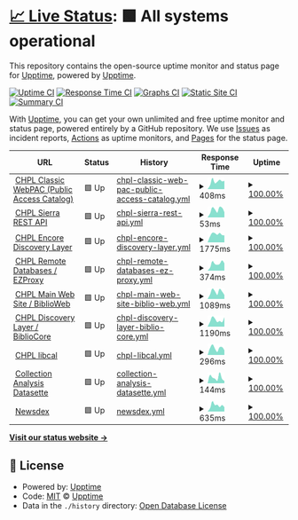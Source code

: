 # [📈 Live Status](https://upptime.github.io/upptime): <!--live status--> **🟩 All systems operational**

This repository contains the open-source uptime monitor and status page for [Upptime](https://upptime.js.org), powered by [Upptime](https://github.com/upptime/upptime).

[![Uptime CI](https://github.com/cincinnatilibrary/uptime-reports/workflows/Uptime%20CI/badge.svg)](https://github.com/cincinnatilibrary/uptime-reports/actions?query=workflow%3A%22Uptime+CI%22)
[![Response Time CI](https://github.com/cincinnatilibrary/uptime-reports/workflows/Response%20Time%20CI/badge.svg)](https://github.com/cincinnatilibrary/uptime-reports/actions?query=workflow%3A%22Response+Time+CI%22)
[![Graphs CI](https://github.com/cincinnatilibrary/uptime-reports/workflows/Graphs%20CI/badge.svg)](https://github.com/cincinnatilibrary/uptime-reports/actions?query=workflow%3A%22Graphs+CI%22)
[![Static Site CI](https://github.com/cincinnatilibrary/uptime-reports/workflows/Static%20Site%20CI/badge.svg)](https://github.com/cincinnatilibrary/uptime-reports/actions?query=workflow%3A%22Static+Site+CI%22)
[![Summary CI](https://github.com/cincinnatilibrary/uptime-reports/workflows/Summary%20CI/badge.svg)](https://github.com/cincinnatilibrary/uptime-reports/actions?query=workflow%3A%22Summary+CI%22)

With [Upptime](https://upptime.js.org), you can get your own unlimited and free uptime monitor and status page, powered entirely by a GitHub repository. We use [Issues](https://github.com/upptime/upptime/issues) as incident reports, [Actions](https://github.com/cincinnatilibrary/uptime-reports/actions) as uptime monitors, and [Pages](https://upptime.github.io/upptime) for the status page.

<!--start: status pages-->
<!-- This summary is generated by Upptime (https://github.com/upptime/upptime) -->
<!-- Do not edit this manually, your changes will be overwritten -->
<!-- prettier-ignore -->
| URL | Status | History | Response Time | Uptime |
| --- | ------ | ------- | ------------- | ------ |
| <img alt="" src="https://icons.duckduckgo.com/ip3/classic.cincinnatilibrary.org.ico" height="13"> [CHPL Classic WebPAC (Public Access Catalog)](https://classic.cincinnatilibrary.org/) | 🟩 Up | [chpl-classic-web-pac-public-access-catalog.yml](https://github.com/cincinnatilibrary/uptime-reports/commits/HEAD/history/chpl-classic-web-pac-public-access-catalog.yml) | <details><summary><img alt="Response time graph" src="./graphs/chpl-classic-web-pac-public-access-catalog/response-time-week.png" height="20"> 408ms</summary><br><a href="https://cincinnatilibrary.github.io/uptime-reports/history/chpl-classic-web-pac-public-access-catalog"><img alt="Response time 551" src="https://img.shields.io/endpoint?url=https%3A%2F%2Fraw.githubusercontent.com%2Fcincinnatilibrary%2Fuptime-reports%2FHEAD%2Fapi%2Fchpl-classic-web-pac-public-access-catalog%2Fresponse-time.json"></a><br><a href="https://cincinnatilibrary.github.io/uptime-reports/history/chpl-classic-web-pac-public-access-catalog"><img alt="24-hour response time 443" src="https://img.shields.io/endpoint?url=https%3A%2F%2Fraw.githubusercontent.com%2Fcincinnatilibrary%2Fuptime-reports%2FHEAD%2Fapi%2Fchpl-classic-web-pac-public-access-catalog%2Fresponse-time-day.json"></a><br><a href="https://cincinnatilibrary.github.io/uptime-reports/history/chpl-classic-web-pac-public-access-catalog"><img alt="7-day response time 408" src="https://img.shields.io/endpoint?url=https%3A%2F%2Fraw.githubusercontent.com%2Fcincinnatilibrary%2Fuptime-reports%2FHEAD%2Fapi%2Fchpl-classic-web-pac-public-access-catalog%2Fresponse-time-week.json"></a><br><a href="https://cincinnatilibrary.github.io/uptime-reports/history/chpl-classic-web-pac-public-access-catalog"><img alt="30-day response time 392" src="https://img.shields.io/endpoint?url=https%3A%2F%2Fraw.githubusercontent.com%2Fcincinnatilibrary%2Fuptime-reports%2FHEAD%2Fapi%2Fchpl-classic-web-pac-public-access-catalog%2Fresponse-time-month.json"></a><br><a href="https://cincinnatilibrary.github.io/uptime-reports/history/chpl-classic-web-pac-public-access-catalog"><img alt="1-year response time 558" src="https://img.shields.io/endpoint?url=https%3A%2F%2Fraw.githubusercontent.com%2Fcincinnatilibrary%2Fuptime-reports%2FHEAD%2Fapi%2Fchpl-classic-web-pac-public-access-catalog%2Fresponse-time-year.json"></a></details> | <details><summary><a href="https://cincinnatilibrary.github.io/uptime-reports/history/chpl-classic-web-pac-public-access-catalog">100.00%</a></summary><a href="https://cincinnatilibrary.github.io/uptime-reports/history/chpl-classic-web-pac-public-access-catalog"><img alt="All-time uptime 99.90%" src="https://img.shields.io/endpoint?url=https%3A%2F%2Fraw.githubusercontent.com%2Fcincinnatilibrary%2Fuptime-reports%2FHEAD%2Fapi%2Fchpl-classic-web-pac-public-access-catalog%2Fuptime.json"></a><br><a href="https://cincinnatilibrary.github.io/uptime-reports/history/chpl-classic-web-pac-public-access-catalog"><img alt="24-hour uptime 100.00%" src="https://img.shields.io/endpoint?url=https%3A%2F%2Fraw.githubusercontent.com%2Fcincinnatilibrary%2Fuptime-reports%2FHEAD%2Fapi%2Fchpl-classic-web-pac-public-access-catalog%2Fuptime-day.json"></a><br><a href="https://cincinnatilibrary.github.io/uptime-reports/history/chpl-classic-web-pac-public-access-catalog"><img alt="7-day uptime 100.00%" src="https://img.shields.io/endpoint?url=https%3A%2F%2Fraw.githubusercontent.com%2Fcincinnatilibrary%2Fuptime-reports%2FHEAD%2Fapi%2Fchpl-classic-web-pac-public-access-catalog%2Fuptime-week.json"></a><br><a href="https://cincinnatilibrary.github.io/uptime-reports/history/chpl-classic-web-pac-public-access-catalog"><img alt="30-day uptime 100.00%" src="https://img.shields.io/endpoint?url=https%3A%2F%2Fraw.githubusercontent.com%2Fcincinnatilibrary%2Fuptime-reports%2FHEAD%2Fapi%2Fchpl-classic-web-pac-public-access-catalog%2Fuptime-month.json"></a><br><a href="https://cincinnatilibrary.github.io/uptime-reports/history/chpl-classic-web-pac-public-access-catalog"><img alt="1-year uptime 99.90%" src="https://img.shields.io/endpoint?url=https%3A%2F%2Fraw.githubusercontent.com%2Fcincinnatilibrary%2Fuptime-reports%2FHEAD%2Fapi%2Fchpl-classic-web-pac-public-access-catalog%2Fuptime-year.json"></a></details>
| <img alt="" src="https://icons.duckduckgo.com/ip3/classic.cincinnatilibrary.org.ico" height="13"> [CHPL Sierra REST API](https://classic.cincinnatilibrary.org/iii/sierra-api/about) | 🟩 Up | [chpl-sierra-rest-api.yml](https://github.com/cincinnatilibrary/uptime-reports/commits/HEAD/history/chpl-sierra-rest-api.yml) | <details><summary><img alt="Response time graph" src="./graphs/chpl-sierra-rest-api/response-time-week.png" height="20"> 53ms</summary><br><a href="https://cincinnatilibrary.github.io/uptime-reports/history/chpl-sierra-rest-api"><img alt="Response time 111" src="https://img.shields.io/endpoint?url=https%3A%2F%2Fraw.githubusercontent.com%2Fcincinnatilibrary%2Fuptime-reports%2FHEAD%2Fapi%2Fchpl-sierra-rest-api%2Fresponse-time.json"></a><br><a href="https://cincinnatilibrary.github.io/uptime-reports/history/chpl-sierra-rest-api"><img alt="24-hour response time 36" src="https://img.shields.io/endpoint?url=https%3A%2F%2Fraw.githubusercontent.com%2Fcincinnatilibrary%2Fuptime-reports%2FHEAD%2Fapi%2Fchpl-sierra-rest-api%2Fresponse-time-day.json"></a><br><a href="https://cincinnatilibrary.github.io/uptime-reports/history/chpl-sierra-rest-api"><img alt="7-day response time 53" src="https://img.shields.io/endpoint?url=https%3A%2F%2Fraw.githubusercontent.com%2Fcincinnatilibrary%2Fuptime-reports%2FHEAD%2Fapi%2Fchpl-sierra-rest-api%2Fresponse-time-week.json"></a><br><a href="https://cincinnatilibrary.github.io/uptime-reports/history/chpl-sierra-rest-api"><img alt="30-day response time 51" src="https://img.shields.io/endpoint?url=https%3A%2F%2Fraw.githubusercontent.com%2Fcincinnatilibrary%2Fuptime-reports%2FHEAD%2Fapi%2Fchpl-sierra-rest-api%2Fresponse-time-month.json"></a><br><a href="https://cincinnatilibrary.github.io/uptime-reports/history/chpl-sierra-rest-api"><img alt="1-year response time 113" src="https://img.shields.io/endpoint?url=https%3A%2F%2Fraw.githubusercontent.com%2Fcincinnatilibrary%2Fuptime-reports%2FHEAD%2Fapi%2Fchpl-sierra-rest-api%2Fresponse-time-year.json"></a></details> | <details><summary><a href="https://cincinnatilibrary.github.io/uptime-reports/history/chpl-sierra-rest-api">100.00%</a></summary><a href="https://cincinnatilibrary.github.io/uptime-reports/history/chpl-sierra-rest-api"><img alt="All-time uptime 99.95%" src="https://img.shields.io/endpoint?url=https%3A%2F%2Fraw.githubusercontent.com%2Fcincinnatilibrary%2Fuptime-reports%2FHEAD%2Fapi%2Fchpl-sierra-rest-api%2Fuptime.json"></a><br><a href="https://cincinnatilibrary.github.io/uptime-reports/history/chpl-sierra-rest-api"><img alt="24-hour uptime 100.00%" src="https://img.shields.io/endpoint?url=https%3A%2F%2Fraw.githubusercontent.com%2Fcincinnatilibrary%2Fuptime-reports%2FHEAD%2Fapi%2Fchpl-sierra-rest-api%2Fuptime-day.json"></a><br><a href="https://cincinnatilibrary.github.io/uptime-reports/history/chpl-sierra-rest-api"><img alt="7-day uptime 100.00%" src="https://img.shields.io/endpoint?url=https%3A%2F%2Fraw.githubusercontent.com%2Fcincinnatilibrary%2Fuptime-reports%2FHEAD%2Fapi%2Fchpl-sierra-rest-api%2Fuptime-week.json"></a><br><a href="https://cincinnatilibrary.github.io/uptime-reports/history/chpl-sierra-rest-api"><img alt="30-day uptime 100.00%" src="https://img.shields.io/endpoint?url=https%3A%2F%2Fraw.githubusercontent.com%2Fcincinnatilibrary%2Fuptime-reports%2FHEAD%2Fapi%2Fchpl-sierra-rest-api%2Fuptime-month.json"></a><br><a href="https://cincinnatilibrary.github.io/uptime-reports/history/chpl-sierra-rest-api"><img alt="1-year uptime 99.95%" src="https://img.shields.io/endpoint?url=https%3A%2F%2Fraw.githubusercontent.com%2Fcincinnatilibrary%2Fuptime-reports%2FHEAD%2Fapi%2Fchpl-sierra-rest-api%2Fuptime-year.json"></a></details>
| <img alt="" src="https://icons.duckduckgo.com/ip3/catalog.cincinnatilibrary.org.ico" height="13"> [CHPL Encore Discovery Layer](https://catalog.cincinnatilibrary.org) | 🟩 Up | [chpl-encore-discovery-layer.yml](https://github.com/cincinnatilibrary/uptime-reports/commits/HEAD/history/chpl-encore-discovery-layer.yml) | <details><summary><img alt="Response time graph" src="./graphs/chpl-encore-discovery-layer/response-time-week.png" height="20"> 1775ms</summary><br><a href="https://cincinnatilibrary.github.io/uptime-reports/history/chpl-encore-discovery-layer"><img alt="Response time 1738" src="https://img.shields.io/endpoint?url=https%3A%2F%2Fraw.githubusercontent.com%2Fcincinnatilibrary%2Fuptime-reports%2FHEAD%2Fapi%2Fchpl-encore-discovery-layer%2Fresponse-time.json"></a><br><a href="https://cincinnatilibrary.github.io/uptime-reports/history/chpl-encore-discovery-layer"><img alt="24-hour response time 1541" src="https://img.shields.io/endpoint?url=https%3A%2F%2Fraw.githubusercontent.com%2Fcincinnatilibrary%2Fuptime-reports%2FHEAD%2Fapi%2Fchpl-encore-discovery-layer%2Fresponse-time-day.json"></a><br><a href="https://cincinnatilibrary.github.io/uptime-reports/history/chpl-encore-discovery-layer"><img alt="7-day response time 1775" src="https://img.shields.io/endpoint?url=https%3A%2F%2Fraw.githubusercontent.com%2Fcincinnatilibrary%2Fuptime-reports%2FHEAD%2Fapi%2Fchpl-encore-discovery-layer%2Fresponse-time-week.json"></a><br><a href="https://cincinnatilibrary.github.io/uptime-reports/history/chpl-encore-discovery-layer"><img alt="30-day response time 1847" src="https://img.shields.io/endpoint?url=https%3A%2F%2Fraw.githubusercontent.com%2Fcincinnatilibrary%2Fuptime-reports%2FHEAD%2Fapi%2Fchpl-encore-discovery-layer%2Fresponse-time-month.json"></a><br><a href="https://cincinnatilibrary.github.io/uptime-reports/history/chpl-encore-discovery-layer"><img alt="1-year response time 1772" src="https://img.shields.io/endpoint?url=https%3A%2F%2Fraw.githubusercontent.com%2Fcincinnatilibrary%2Fuptime-reports%2FHEAD%2Fapi%2Fchpl-encore-discovery-layer%2Fresponse-time-year.json"></a></details> | <details><summary><a href="https://cincinnatilibrary.github.io/uptime-reports/history/chpl-encore-discovery-layer">100.00%</a></summary><a href="https://cincinnatilibrary.github.io/uptime-reports/history/chpl-encore-discovery-layer"><img alt="All-time uptime 97.41%" src="https://img.shields.io/endpoint?url=https%3A%2F%2Fraw.githubusercontent.com%2Fcincinnatilibrary%2Fuptime-reports%2FHEAD%2Fapi%2Fchpl-encore-discovery-layer%2Fuptime.json"></a><br><a href="https://cincinnatilibrary.github.io/uptime-reports/history/chpl-encore-discovery-layer"><img alt="24-hour uptime 100.00%" src="https://img.shields.io/endpoint?url=https%3A%2F%2Fraw.githubusercontent.com%2Fcincinnatilibrary%2Fuptime-reports%2FHEAD%2Fapi%2Fchpl-encore-discovery-layer%2Fuptime-day.json"></a><br><a href="https://cincinnatilibrary.github.io/uptime-reports/history/chpl-encore-discovery-layer"><img alt="7-day uptime 100.00%" src="https://img.shields.io/endpoint?url=https%3A%2F%2Fraw.githubusercontent.com%2Fcincinnatilibrary%2Fuptime-reports%2FHEAD%2Fapi%2Fchpl-encore-discovery-layer%2Fuptime-week.json"></a><br><a href="https://cincinnatilibrary.github.io/uptime-reports/history/chpl-encore-discovery-layer"><img alt="30-day uptime 100.00%" src="https://img.shields.io/endpoint?url=https%3A%2F%2Fraw.githubusercontent.com%2Fcincinnatilibrary%2Fuptime-reports%2FHEAD%2Fapi%2Fchpl-encore-discovery-layer%2Fuptime-month.json"></a><br><a href="https://cincinnatilibrary.github.io/uptime-reports/history/chpl-encore-discovery-layer"><img alt="1-year uptime 97.35%" src="https://img.shields.io/endpoint?url=https%3A%2F%2Fraw.githubusercontent.com%2Fcincinnatilibrary%2Fuptime-reports%2FHEAD%2Fapi%2Fchpl-encore-discovery-layer%2Fuptime-year.json"></a></details>
| <img alt="" src="https://icons.duckduckgo.com/ip3/login.research.cincinnatilibrary.org.ico" height="13"> [CHPL Remote Databases / EZProxy](https://login.research.cincinnatilibrary.org/login) | 🟩 Up | [chpl-remote-databases-ez-proxy.yml](https://github.com/cincinnatilibrary/uptime-reports/commits/HEAD/history/chpl-remote-databases-ez-proxy.yml) | <details><summary><img alt="Response time graph" src="./graphs/chpl-remote-databases-ez-proxy/response-time-week.png" height="20"> 374ms</summary><br><a href="https://cincinnatilibrary.github.io/uptime-reports/history/chpl-remote-databases-ez-proxy"><img alt="Response time 543" src="https://img.shields.io/endpoint?url=https%3A%2F%2Fraw.githubusercontent.com%2Fcincinnatilibrary%2Fuptime-reports%2FHEAD%2Fapi%2Fchpl-remote-databases-ez-proxy%2Fresponse-time.json"></a><br><a href="https://cincinnatilibrary.github.io/uptime-reports/history/chpl-remote-databases-ez-proxy"><img alt="24-hour response time 389" src="https://img.shields.io/endpoint?url=https%3A%2F%2Fraw.githubusercontent.com%2Fcincinnatilibrary%2Fuptime-reports%2FHEAD%2Fapi%2Fchpl-remote-databases-ez-proxy%2Fresponse-time-day.json"></a><br><a href="https://cincinnatilibrary.github.io/uptime-reports/history/chpl-remote-databases-ez-proxy"><img alt="7-day response time 374" src="https://img.shields.io/endpoint?url=https%3A%2F%2Fraw.githubusercontent.com%2Fcincinnatilibrary%2Fuptime-reports%2FHEAD%2Fapi%2Fchpl-remote-databases-ez-proxy%2Fresponse-time-week.json"></a><br><a href="https://cincinnatilibrary.github.io/uptime-reports/history/chpl-remote-databases-ez-proxy"><img alt="30-day response time 396" src="https://img.shields.io/endpoint?url=https%3A%2F%2Fraw.githubusercontent.com%2Fcincinnatilibrary%2Fuptime-reports%2FHEAD%2Fapi%2Fchpl-remote-databases-ez-proxy%2Fresponse-time-month.json"></a><br><a href="https://cincinnatilibrary.github.io/uptime-reports/history/chpl-remote-databases-ez-proxy"><img alt="1-year response time 554" src="https://img.shields.io/endpoint?url=https%3A%2F%2Fraw.githubusercontent.com%2Fcincinnatilibrary%2Fuptime-reports%2FHEAD%2Fapi%2Fchpl-remote-databases-ez-proxy%2Fresponse-time-year.json"></a></details> | <details><summary><a href="https://cincinnatilibrary.github.io/uptime-reports/history/chpl-remote-databases-ez-proxy">100.00%</a></summary><a href="https://cincinnatilibrary.github.io/uptime-reports/history/chpl-remote-databases-ez-proxy"><img alt="All-time uptime 99.94%" src="https://img.shields.io/endpoint?url=https%3A%2F%2Fraw.githubusercontent.com%2Fcincinnatilibrary%2Fuptime-reports%2FHEAD%2Fapi%2Fchpl-remote-databases-ez-proxy%2Fuptime.json"></a><br><a href="https://cincinnatilibrary.github.io/uptime-reports/history/chpl-remote-databases-ez-proxy"><img alt="24-hour uptime 100.00%" src="https://img.shields.io/endpoint?url=https%3A%2F%2Fraw.githubusercontent.com%2Fcincinnatilibrary%2Fuptime-reports%2FHEAD%2Fapi%2Fchpl-remote-databases-ez-proxy%2Fuptime-day.json"></a><br><a href="https://cincinnatilibrary.github.io/uptime-reports/history/chpl-remote-databases-ez-proxy"><img alt="7-day uptime 100.00%" src="https://img.shields.io/endpoint?url=https%3A%2F%2Fraw.githubusercontent.com%2Fcincinnatilibrary%2Fuptime-reports%2FHEAD%2Fapi%2Fchpl-remote-databases-ez-proxy%2Fuptime-week.json"></a><br><a href="https://cincinnatilibrary.github.io/uptime-reports/history/chpl-remote-databases-ez-proxy"><img alt="30-day uptime 100.00%" src="https://img.shields.io/endpoint?url=https%3A%2F%2Fraw.githubusercontent.com%2Fcincinnatilibrary%2Fuptime-reports%2FHEAD%2Fapi%2Fchpl-remote-databases-ez-proxy%2Fuptime-month.json"></a><br><a href="https://cincinnatilibrary.github.io/uptime-reports/history/chpl-remote-databases-ez-proxy"><img alt="1-year uptime 99.94%" src="https://img.shields.io/endpoint?url=https%3A%2F%2Fraw.githubusercontent.com%2Fcincinnatilibrary%2Fuptime-reports%2FHEAD%2Fapi%2Fchpl-remote-databases-ez-proxy%2Fuptime-year.json"></a></details>
| <img alt="" src="https://icons.duckduckgo.com/ip3/cincinnatilibrary.org.ico" height="13"> [CHPL Main Web Site / BiblioWeb](https://cincinnatilibrary.org/) | 🟩 Up | [chpl-main-web-site-biblio-web.yml](https://github.com/cincinnatilibrary/uptime-reports/commits/HEAD/history/chpl-main-web-site-biblio-web.yml) | <details><summary><img alt="Response time graph" src="./graphs/chpl-main-web-site-biblio-web/response-time-week.png" height="20"> 1089ms</summary><br><a href="https://cincinnatilibrary.github.io/uptime-reports/history/chpl-main-web-site-biblio-web"><img alt="Response time 1132" src="https://img.shields.io/endpoint?url=https%3A%2F%2Fraw.githubusercontent.com%2Fcincinnatilibrary%2Fuptime-reports%2FHEAD%2Fapi%2Fchpl-main-web-site-biblio-web%2Fresponse-time.json"></a><br><a href="https://cincinnatilibrary.github.io/uptime-reports/history/chpl-main-web-site-biblio-web"><img alt="24-hour response time 614" src="https://img.shields.io/endpoint?url=https%3A%2F%2Fraw.githubusercontent.com%2Fcincinnatilibrary%2Fuptime-reports%2FHEAD%2Fapi%2Fchpl-main-web-site-biblio-web%2Fresponse-time-day.json"></a><br><a href="https://cincinnatilibrary.github.io/uptime-reports/history/chpl-main-web-site-biblio-web"><img alt="7-day response time 1089" src="https://img.shields.io/endpoint?url=https%3A%2F%2Fraw.githubusercontent.com%2Fcincinnatilibrary%2Fuptime-reports%2FHEAD%2Fapi%2Fchpl-main-web-site-biblio-web%2Fresponse-time-week.json"></a><br><a href="https://cincinnatilibrary.github.io/uptime-reports/history/chpl-main-web-site-biblio-web"><img alt="30-day response time 1024" src="https://img.shields.io/endpoint?url=https%3A%2F%2Fraw.githubusercontent.com%2Fcincinnatilibrary%2Fuptime-reports%2FHEAD%2Fapi%2Fchpl-main-web-site-biblio-web%2Fresponse-time-month.json"></a><br><a href="https://cincinnatilibrary.github.io/uptime-reports/history/chpl-main-web-site-biblio-web"><img alt="1-year response time 1167" src="https://img.shields.io/endpoint?url=https%3A%2F%2Fraw.githubusercontent.com%2Fcincinnatilibrary%2Fuptime-reports%2FHEAD%2Fapi%2Fchpl-main-web-site-biblio-web%2Fresponse-time-year.json"></a></details> | <details><summary><a href="https://cincinnatilibrary.github.io/uptime-reports/history/chpl-main-web-site-biblio-web">100.00%</a></summary><a href="https://cincinnatilibrary.github.io/uptime-reports/history/chpl-main-web-site-biblio-web"><img alt="All-time uptime 99.87%" src="https://img.shields.io/endpoint?url=https%3A%2F%2Fraw.githubusercontent.com%2Fcincinnatilibrary%2Fuptime-reports%2FHEAD%2Fapi%2Fchpl-main-web-site-biblio-web%2Fuptime.json"></a><br><a href="https://cincinnatilibrary.github.io/uptime-reports/history/chpl-main-web-site-biblio-web"><img alt="24-hour uptime 100.00%" src="https://img.shields.io/endpoint?url=https%3A%2F%2Fraw.githubusercontent.com%2Fcincinnatilibrary%2Fuptime-reports%2FHEAD%2Fapi%2Fchpl-main-web-site-biblio-web%2Fuptime-day.json"></a><br><a href="https://cincinnatilibrary.github.io/uptime-reports/history/chpl-main-web-site-biblio-web"><img alt="7-day uptime 100.00%" src="https://img.shields.io/endpoint?url=https%3A%2F%2Fraw.githubusercontent.com%2Fcincinnatilibrary%2Fuptime-reports%2FHEAD%2Fapi%2Fchpl-main-web-site-biblio-web%2Fuptime-week.json"></a><br><a href="https://cincinnatilibrary.github.io/uptime-reports/history/chpl-main-web-site-biblio-web"><img alt="30-day uptime 100.00%" src="https://img.shields.io/endpoint?url=https%3A%2F%2Fraw.githubusercontent.com%2Fcincinnatilibrary%2Fuptime-reports%2FHEAD%2Fapi%2Fchpl-main-web-site-biblio-web%2Fuptime-month.json"></a><br><a href="https://cincinnatilibrary.github.io/uptime-reports/history/chpl-main-web-site-biblio-web"><img alt="1-year uptime 99.87%" src="https://img.shields.io/endpoint?url=https%3A%2F%2Fraw.githubusercontent.com%2Fcincinnatilibrary%2Fuptime-reports%2FHEAD%2Fapi%2Fchpl-main-web-site-biblio-web%2Fuptime-year.json"></a></details>
| <img alt="" src="https://icons.duckduckgo.com/ip3/cincinnatilibrary.bibliocommons.com.ico" height="13"> [CHPL Discovery Layer / BiblioCore](https://cincinnatilibrary.bibliocommons.com) | 🟩 Up | [chpl-discovery-layer-biblio-core.yml](https://github.com/cincinnatilibrary/uptime-reports/commits/HEAD/history/chpl-discovery-layer-biblio-core.yml) | <details><summary><img alt="Response time graph" src="./graphs/chpl-discovery-layer-biblio-core/response-time-week.png" height="20"> 1190ms</summary><br><a href="https://cincinnatilibrary.github.io/uptime-reports/history/chpl-discovery-layer-biblio-core"><img alt="Response time 1436" src="https://img.shields.io/endpoint?url=https%3A%2F%2Fraw.githubusercontent.com%2Fcincinnatilibrary%2Fuptime-reports%2FHEAD%2Fapi%2Fchpl-discovery-layer-biblio-core%2Fresponse-time.json"></a><br><a href="https://cincinnatilibrary.github.io/uptime-reports/history/chpl-discovery-layer-biblio-core"><img alt="24-hour response time 1658" src="https://img.shields.io/endpoint?url=https%3A%2F%2Fraw.githubusercontent.com%2Fcincinnatilibrary%2Fuptime-reports%2FHEAD%2Fapi%2Fchpl-discovery-layer-biblio-core%2Fresponse-time-day.json"></a><br><a href="https://cincinnatilibrary.github.io/uptime-reports/history/chpl-discovery-layer-biblio-core"><img alt="7-day response time 1190" src="https://img.shields.io/endpoint?url=https%3A%2F%2Fraw.githubusercontent.com%2Fcincinnatilibrary%2Fuptime-reports%2FHEAD%2Fapi%2Fchpl-discovery-layer-biblio-core%2Fresponse-time-week.json"></a><br><a href="https://cincinnatilibrary.github.io/uptime-reports/history/chpl-discovery-layer-biblio-core"><img alt="30-day response time 1246" src="https://img.shields.io/endpoint?url=https%3A%2F%2Fraw.githubusercontent.com%2Fcincinnatilibrary%2Fuptime-reports%2FHEAD%2Fapi%2Fchpl-discovery-layer-biblio-core%2Fresponse-time-month.json"></a><br><a href="https://cincinnatilibrary.github.io/uptime-reports/history/chpl-discovery-layer-biblio-core"><img alt="1-year response time 1440" src="https://img.shields.io/endpoint?url=https%3A%2F%2Fraw.githubusercontent.com%2Fcincinnatilibrary%2Fuptime-reports%2FHEAD%2Fapi%2Fchpl-discovery-layer-biblio-core%2Fresponse-time-year.json"></a></details> | <details><summary><a href="https://cincinnatilibrary.github.io/uptime-reports/history/chpl-discovery-layer-biblio-core">100.00%</a></summary><a href="https://cincinnatilibrary.github.io/uptime-reports/history/chpl-discovery-layer-biblio-core"><img alt="All-time uptime 99.95%" src="https://img.shields.io/endpoint?url=https%3A%2F%2Fraw.githubusercontent.com%2Fcincinnatilibrary%2Fuptime-reports%2FHEAD%2Fapi%2Fchpl-discovery-layer-biblio-core%2Fuptime.json"></a><br><a href="https://cincinnatilibrary.github.io/uptime-reports/history/chpl-discovery-layer-biblio-core"><img alt="24-hour uptime 100.00%" src="https://img.shields.io/endpoint?url=https%3A%2F%2Fraw.githubusercontent.com%2Fcincinnatilibrary%2Fuptime-reports%2FHEAD%2Fapi%2Fchpl-discovery-layer-biblio-core%2Fuptime-day.json"></a><br><a href="https://cincinnatilibrary.github.io/uptime-reports/history/chpl-discovery-layer-biblio-core"><img alt="7-day uptime 100.00%" src="https://img.shields.io/endpoint?url=https%3A%2F%2Fraw.githubusercontent.com%2Fcincinnatilibrary%2Fuptime-reports%2FHEAD%2Fapi%2Fchpl-discovery-layer-biblio-core%2Fuptime-week.json"></a><br><a href="https://cincinnatilibrary.github.io/uptime-reports/history/chpl-discovery-layer-biblio-core"><img alt="30-day uptime 100.00%" src="https://img.shields.io/endpoint?url=https%3A%2F%2Fraw.githubusercontent.com%2Fcincinnatilibrary%2Fuptime-reports%2FHEAD%2Fapi%2Fchpl-discovery-layer-biblio-core%2Fuptime-month.json"></a><br><a href="https://cincinnatilibrary.github.io/uptime-reports/history/chpl-discovery-layer-biblio-core"><img alt="1-year uptime 99.98%" src="https://img.shields.io/endpoint?url=https%3A%2F%2Fraw.githubusercontent.com%2Fcincinnatilibrary%2Fuptime-reports%2FHEAD%2Fapi%2Fchpl-discovery-layer-biblio-core%2Fuptime-year.json"></a></details>
| <img alt="" src="https://icons.duckduckgo.com/ip3/cincinnatilibrary.libcal.com.ico" height="13"> [CHPL libcal](https://cincinnatilibrary.libcal.com/) | 🟩 Up | [chpl-libcal.yml](https://github.com/cincinnatilibrary/uptime-reports/commits/HEAD/history/chpl-libcal.yml) | <details><summary><img alt="Response time graph" src="./graphs/chpl-libcal/response-time-week.png" height="20"> 296ms</summary><br><a href="https://cincinnatilibrary.github.io/uptime-reports/history/chpl-libcal"><img alt="Response time 370" src="https://img.shields.io/endpoint?url=https%3A%2F%2Fraw.githubusercontent.com%2Fcincinnatilibrary%2Fuptime-reports%2FHEAD%2Fapi%2Fchpl-libcal%2Fresponse-time.json"></a><br><a href="https://cincinnatilibrary.github.io/uptime-reports/history/chpl-libcal"><img alt="24-hour response time 202" src="https://img.shields.io/endpoint?url=https%3A%2F%2Fraw.githubusercontent.com%2Fcincinnatilibrary%2Fuptime-reports%2FHEAD%2Fapi%2Fchpl-libcal%2Fresponse-time-day.json"></a><br><a href="https://cincinnatilibrary.github.io/uptime-reports/history/chpl-libcal"><img alt="7-day response time 296" src="https://img.shields.io/endpoint?url=https%3A%2F%2Fraw.githubusercontent.com%2Fcincinnatilibrary%2Fuptime-reports%2FHEAD%2Fapi%2Fchpl-libcal%2Fresponse-time-week.json"></a><br><a href="https://cincinnatilibrary.github.io/uptime-reports/history/chpl-libcal"><img alt="30-day response time 295" src="https://img.shields.io/endpoint?url=https%3A%2F%2Fraw.githubusercontent.com%2Fcincinnatilibrary%2Fuptime-reports%2FHEAD%2Fapi%2Fchpl-libcal%2Fresponse-time-month.json"></a><br><a href="https://cincinnatilibrary.github.io/uptime-reports/history/chpl-libcal"><img alt="1-year response time 375" src="https://img.shields.io/endpoint?url=https%3A%2F%2Fraw.githubusercontent.com%2Fcincinnatilibrary%2Fuptime-reports%2FHEAD%2Fapi%2Fchpl-libcal%2Fresponse-time-year.json"></a></details> | <details><summary><a href="https://cincinnatilibrary.github.io/uptime-reports/history/chpl-libcal">100.00%</a></summary><a href="https://cincinnatilibrary.github.io/uptime-reports/history/chpl-libcal"><img alt="All-time uptime 99.99%" src="https://img.shields.io/endpoint?url=https%3A%2F%2Fraw.githubusercontent.com%2Fcincinnatilibrary%2Fuptime-reports%2FHEAD%2Fapi%2Fchpl-libcal%2Fuptime.json"></a><br><a href="https://cincinnatilibrary.github.io/uptime-reports/history/chpl-libcal"><img alt="24-hour uptime 100.00%" src="https://img.shields.io/endpoint?url=https%3A%2F%2Fraw.githubusercontent.com%2Fcincinnatilibrary%2Fuptime-reports%2FHEAD%2Fapi%2Fchpl-libcal%2Fuptime-day.json"></a><br><a href="https://cincinnatilibrary.github.io/uptime-reports/history/chpl-libcal"><img alt="7-day uptime 100.00%" src="https://img.shields.io/endpoint?url=https%3A%2F%2Fraw.githubusercontent.com%2Fcincinnatilibrary%2Fuptime-reports%2FHEAD%2Fapi%2Fchpl-libcal%2Fuptime-week.json"></a><br><a href="https://cincinnatilibrary.github.io/uptime-reports/history/chpl-libcal"><img alt="30-day uptime 100.00%" src="https://img.shields.io/endpoint?url=https%3A%2F%2Fraw.githubusercontent.com%2Fcincinnatilibrary%2Fuptime-reports%2FHEAD%2Fapi%2Fchpl-libcal%2Fuptime-month.json"></a><br><a href="https://cincinnatilibrary.github.io/uptime-reports/history/chpl-libcal"><img alt="1-year uptime 99.99%" src="https://img.shields.io/endpoint?url=https%3A%2F%2Fraw.githubusercontent.com%2Fcincinnatilibrary%2Fuptime-reports%2FHEAD%2Fapi%2Fchpl-libcal%2Fuptime-year.json"></a></details>
| <img alt="" src="https://icons.duckduckgo.com/ip3/collection-analysis.cincy.pl.ico" height="13"> [Collection Analysis Datasette](https://collection-analysis.cincy.pl/) | 🟩 Up | [collection-analysis-datasette.yml](https://github.com/cincinnatilibrary/uptime-reports/commits/HEAD/history/collection-analysis-datasette.yml) | <details><summary><img alt="Response time graph" src="./graphs/collection-analysis-datasette/response-time-week.png" height="20"> 144ms</summary><br><a href="https://cincinnatilibrary.github.io/uptime-reports/history/collection-analysis-datasette"><img alt="Response time 152" src="https://img.shields.io/endpoint?url=https%3A%2F%2Fraw.githubusercontent.com%2Fcincinnatilibrary%2Fuptime-reports%2FHEAD%2Fapi%2Fcollection-analysis-datasette%2Fresponse-time.json"></a><br><a href="https://cincinnatilibrary.github.io/uptime-reports/history/collection-analysis-datasette"><img alt="24-hour response time 56" src="https://img.shields.io/endpoint?url=https%3A%2F%2Fraw.githubusercontent.com%2Fcincinnatilibrary%2Fuptime-reports%2FHEAD%2Fapi%2Fcollection-analysis-datasette%2Fresponse-time-day.json"></a><br><a href="https://cincinnatilibrary.github.io/uptime-reports/history/collection-analysis-datasette"><img alt="7-day response time 144" src="https://img.shields.io/endpoint?url=https%3A%2F%2Fraw.githubusercontent.com%2Fcincinnatilibrary%2Fuptime-reports%2FHEAD%2Fapi%2Fcollection-analysis-datasette%2Fresponse-time-week.json"></a><br><a href="https://cincinnatilibrary.github.io/uptime-reports/history/collection-analysis-datasette"><img alt="30-day response time 150" src="https://img.shields.io/endpoint?url=https%3A%2F%2Fraw.githubusercontent.com%2Fcincinnatilibrary%2Fuptime-reports%2FHEAD%2Fapi%2Fcollection-analysis-datasette%2Fresponse-time-month.json"></a><br><a href="https://cincinnatilibrary.github.io/uptime-reports/history/collection-analysis-datasette"><img alt="1-year response time 152" src="https://img.shields.io/endpoint?url=https%3A%2F%2Fraw.githubusercontent.com%2Fcincinnatilibrary%2Fuptime-reports%2FHEAD%2Fapi%2Fcollection-analysis-datasette%2Fresponse-time-year.json"></a></details> | <details><summary><a href="https://cincinnatilibrary.github.io/uptime-reports/history/collection-analysis-datasette">100.00%</a></summary><a href="https://cincinnatilibrary.github.io/uptime-reports/history/collection-analysis-datasette"><img alt="All-time uptime 100.00%" src="https://img.shields.io/endpoint?url=https%3A%2F%2Fraw.githubusercontent.com%2Fcincinnatilibrary%2Fuptime-reports%2FHEAD%2Fapi%2Fcollection-analysis-datasette%2Fuptime.json"></a><br><a href="https://cincinnatilibrary.github.io/uptime-reports/history/collection-analysis-datasette"><img alt="24-hour uptime 100.00%" src="https://img.shields.io/endpoint?url=https%3A%2F%2Fraw.githubusercontent.com%2Fcincinnatilibrary%2Fuptime-reports%2FHEAD%2Fapi%2Fcollection-analysis-datasette%2Fuptime-day.json"></a><br><a href="https://cincinnatilibrary.github.io/uptime-reports/history/collection-analysis-datasette"><img alt="7-day uptime 100.00%" src="https://img.shields.io/endpoint?url=https%3A%2F%2Fraw.githubusercontent.com%2Fcincinnatilibrary%2Fuptime-reports%2FHEAD%2Fapi%2Fcollection-analysis-datasette%2Fuptime-week.json"></a><br><a href="https://cincinnatilibrary.github.io/uptime-reports/history/collection-analysis-datasette"><img alt="30-day uptime 100.00%" src="https://img.shields.io/endpoint?url=https%3A%2F%2Fraw.githubusercontent.com%2Fcincinnatilibrary%2Fuptime-reports%2FHEAD%2Fapi%2Fcollection-analysis-datasette%2Fuptime-month.json"></a><br><a href="https://cincinnatilibrary.github.io/uptime-reports/history/collection-analysis-datasette"><img alt="1-year uptime 100.00%" src="https://img.shields.io/endpoint?url=https%3A%2F%2Fraw.githubusercontent.com%2Fcincinnatilibrary%2Fuptime-reports%2FHEAD%2Fapi%2Fcollection-analysis-datasette%2Fuptime-year.json"></a></details>
| <img alt="" src="https://icons.duckduckgo.com/ip3/newsdex.chpl.org.ico" height="13"> [Newsdex](http://newsdex.chpl.org/) | 🟩 Up | [newsdex.yml](https://github.com/cincinnatilibrary/uptime-reports/commits/HEAD/history/newsdex.yml) | <details><summary><img alt="Response time graph" src="./graphs/newsdex/response-time-week.png" height="20"> 635ms</summary><br><a href="https://cincinnatilibrary.github.io/uptime-reports/history/newsdex"><img alt="Response time 487" src="https://img.shields.io/endpoint?url=https%3A%2F%2Fraw.githubusercontent.com%2Fcincinnatilibrary%2Fuptime-reports%2FHEAD%2Fapi%2Fnewsdex%2Fresponse-time.json"></a><br><a href="https://cincinnatilibrary.github.io/uptime-reports/history/newsdex"><img alt="24-hour response time 452" src="https://img.shields.io/endpoint?url=https%3A%2F%2Fraw.githubusercontent.com%2Fcincinnatilibrary%2Fuptime-reports%2FHEAD%2Fapi%2Fnewsdex%2Fresponse-time-day.json"></a><br><a href="https://cincinnatilibrary.github.io/uptime-reports/history/newsdex"><img alt="7-day response time 635" src="https://img.shields.io/endpoint?url=https%3A%2F%2Fraw.githubusercontent.com%2Fcincinnatilibrary%2Fuptime-reports%2FHEAD%2Fapi%2Fnewsdex%2Fresponse-time-week.json"></a><br><a href="https://cincinnatilibrary.github.io/uptime-reports/history/newsdex"><img alt="30-day response time 517" src="https://img.shields.io/endpoint?url=https%3A%2F%2Fraw.githubusercontent.com%2Fcincinnatilibrary%2Fuptime-reports%2FHEAD%2Fapi%2Fnewsdex%2Fresponse-time-month.json"></a><br><a href="https://cincinnatilibrary.github.io/uptime-reports/history/newsdex"><img alt="1-year response time 487" src="https://img.shields.io/endpoint?url=https%3A%2F%2Fraw.githubusercontent.com%2Fcincinnatilibrary%2Fuptime-reports%2FHEAD%2Fapi%2Fnewsdex%2Fresponse-time-year.json"></a></details> | <details><summary><a href="https://cincinnatilibrary.github.io/uptime-reports/history/newsdex">100.00%</a></summary><a href="https://cincinnatilibrary.github.io/uptime-reports/history/newsdex"><img alt="All-time uptime 100.00%" src="https://img.shields.io/endpoint?url=https%3A%2F%2Fraw.githubusercontent.com%2Fcincinnatilibrary%2Fuptime-reports%2FHEAD%2Fapi%2Fnewsdex%2Fuptime.json"></a><br><a href="https://cincinnatilibrary.github.io/uptime-reports/history/newsdex"><img alt="24-hour uptime 100.00%" src="https://img.shields.io/endpoint?url=https%3A%2F%2Fraw.githubusercontent.com%2Fcincinnatilibrary%2Fuptime-reports%2FHEAD%2Fapi%2Fnewsdex%2Fuptime-day.json"></a><br><a href="https://cincinnatilibrary.github.io/uptime-reports/history/newsdex"><img alt="7-day uptime 100.00%" src="https://img.shields.io/endpoint?url=https%3A%2F%2Fraw.githubusercontent.com%2Fcincinnatilibrary%2Fuptime-reports%2FHEAD%2Fapi%2Fnewsdex%2Fuptime-week.json"></a><br><a href="https://cincinnatilibrary.github.io/uptime-reports/history/newsdex"><img alt="30-day uptime 100.00%" src="https://img.shields.io/endpoint?url=https%3A%2F%2Fraw.githubusercontent.com%2Fcincinnatilibrary%2Fuptime-reports%2FHEAD%2Fapi%2Fnewsdex%2Fuptime-month.json"></a><br><a href="https://cincinnatilibrary.github.io/uptime-reports/history/newsdex"><img alt="1-year uptime 100.00%" src="https://img.shields.io/endpoint?url=https%3A%2F%2Fraw.githubusercontent.com%2Fcincinnatilibrary%2Fuptime-reports%2FHEAD%2Fapi%2Fnewsdex%2Fuptime-year.json"></a></details>

<!--end: status pages-->

[**Visit our status website →**](https://upptime.github.io/upptime)

## 📄 License

- Powered by: [Upptime](https://github.com/upptime/upptime)
- Code: [MIT](./LICENSE) © [Upptime](https://upptime.js.org)
- Data in the `./history` directory: [Open Database License](https://opendatacommons.org/licenses/odbl/1-0/)
